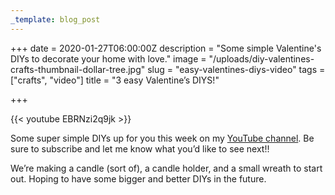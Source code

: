 ```yaml
---
_template: blog_post
---
```


+++
date = 2020-01-27T06:00:00Z
description = "Some simple Valentine's DIYs to decorate your home with love."
image = "/uploads/diy-valentines-crafts-thumbnail-dollar-tree.jpg"
slug = "easy-valentines-diys-video"
tags = ["crafts", "video"]
title = "3 easy Valentine’s DIYS!"

+++

{{< youtube EBRNzi2q9jk >}}

Some super simple DIYs up for you this week on my [YouTube channel](https://www.youtube.com/channel/UCYEjfsNAqG2_csAC7FDUYcg). Be sure to subscribe and let me know what you’d like to see next!!

We’re making a candle (sort of), a candle holder, and a small wreath to start out. Hoping to have some bigger and better DIYs in the future.

